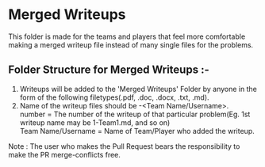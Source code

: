# Merged Writeups
This folder is made for the teams and players that feel more comfortable making a merged writeup file instead of many single files for the problems.

## Folder Structure for Merged Writeups :-
1. Writeups will be added to the 'Merged Writeups' Folder by anyone in the form of the following filetypes(.pdf, .doc, .docx, .txt, .md).
2. Name of the writeup files should be <number>-<Team Name/Username>.<file-extension>
<br>number = The number of the writeup of that particular problem(Eg. 1st writeup name may be 1-Team1.md, and so on)
<br>Team Name/Username = Name of Team/Player who added the writeup.

Note : The user who makes the Pull Request bears the responsibility to make the PR merge-conflicts free.
